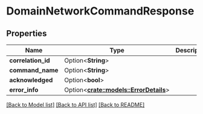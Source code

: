 # DomainNetworkCommandResponse

## Properties

Name | Type | Description | Notes
------------ | ------------- | ------------- | -------------
**correlation_id** | Option<**String**> |  | [optional]
**command_name** | Option<**String**> |  | [optional]
**acknowledged** | Option<**bool**> |  | [optional]
**error_info** | Option<[**crate::models::ErrorDetails**](ErrorDetails.md)> |  | [optional]

[[Back to Model list]](../README.md#documentation-for-models) [[Back to API list]](../README.md#documentation-for-api-endpoints) [[Back to README]](../README.md)


